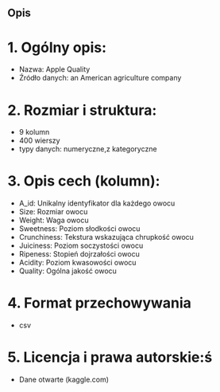 ## Opis

# 1. Ogólny opis:
- Nazwa: Apple Quality
- Źródło danych: an American agriculture company

# 2. Rozmiar i struktura:
 - 9 kolumn
 - 400 wierszy 
 - typy danych: numeryczne,z kategoryczne

# 3. Opis cech (kolumn):
- A_id: Unikalny identyfikator dla każdego owocu  
- Size: Rozmiar owocu  
- Weight: Waga owocu  
- Sweetness: Poziom słodkości owocu  
- Crunchiness: Tekstura wskazująca chrupkość owocu  
- Juiciness: Poziom soczystości owocu  
- Ripeness: Stopień dojrzałości owocu  
- Acidity: Poziom kwasowości owocu  
- Quality: Ogólna jakość owocu  

# 4. Format przechowywania 
 - csv

# 5. Licencja i prawa autorskie:ś
- Dane otwarte (kaggle.com)